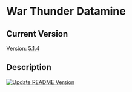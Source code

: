 # War Thunder Datamine

## Current Version
Version: [5.1.4](aces.vromfs.bin_u/version)

## Description
[![Update README Version](https://github.com/AzayakaHoshi/WarThunder-Datamine-With-working-code/actions/workflows/update-readme.yml/badge.svg)](https://github.com/AzayakaHoshi/WarThunder-Datamine-With-working-code/actions/workflows/update-readme.yml)
